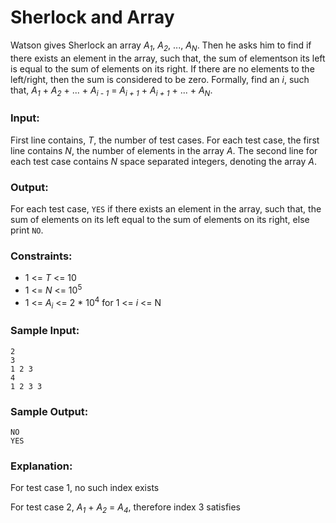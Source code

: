 Sherlock and Array
==================

Watson gives Sherlock an array *A<sub>1</sub>*, *A<sub>2</sub>*, ..., *A<sub>N</sub>*.  Then he asks him to find if there exists an element in the array, such that, the sum of elementson its left is equal to the sum of elements on its right.  If there are no elements to the left/right, then the sum is considered to be zero.  Formally, find an *i*, such that, *A<sub>1</sub>* + *A<sub>2</sub>* + ... + *A<sub>i - 1</sub>* = *A<sub>i + 1</sub>* + *A<sub>i + 1</sub>* + ... + *A<sub>N</sub>*.

### Input:

First line contains, *T*, the number of test cases.  For each test case, the first line contains *N*, the number of elements in the array *A*.  The second line for each test case contains *N* space separated integers, denoting the array *A*.  

### Output:

For each test case, `YES` if there exists an element in the array, such that, the sum of elements on its left equal to the sum of elements on its right, else print `NO`.

### Constraints:

* 1 <= *T* <= 10
* 1 <= *N* <= 10<sup>5</sup>
* 1 <= *A<sub>i</sub>* <= 2 * 10<sup>4</sup> for 1 <= *i* <= N

### Sample Input:

    2
    3
    1 2 3
    4
    1 2 3 3

### Sample Output:

    NO
    YES

### Explanation:

For test case 1, no such index exists

For test case 2, *A<sub>1</sub>* + *A<sub>2</sub>* = *A<sub>4</sub>*, therefore index 3 satisfies